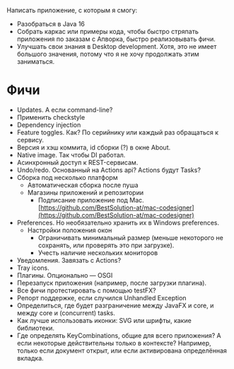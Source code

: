 Написать приложение, с которым я смогу:
- Разобраться в Java 16
- Собрать каркас или примеры кода, чтобы быстро стряпать приложения по заказам с Апворка, быстро реализовывать фичи.
- Улучшать свои знания в Desktop development. Хотя, это не имеет большого значения, потому что я не хочу продолжать этим заниматься.
# Фичи
- Updates. А если command-line?
- Применить checkstyle
- Dependency injection
- Feature toggles. Как? По серийнику или каждый раз обращаться к сервису.
- Версия и хэш коммита, id сборки (?) в окне About.
- Native image. Так чтобы DI работал.
- Асинхронный доступ к REST-сервисам.
- Undo/redo. Основанный на Actions api? Actions будут Tasks?
- Сборка под несколько платформ
    - Автоматическая сборка после пуша
    - Магазины приложений и репозитории
        - Подписание приложение под Mac. [https://github.com/BestSolution-at/mac-codesigner](https://github.com/BestSolution-at/mac-codesigner)
- Preferences. Но необязательно хранить их в Windows preferences.
    - Настройки положения окон
        - Ограничивать минимальный размер (меньше некоторого не сохранять, или проверять это при загрузке).
        - Учесть наличие нескольких мониторов
- Уведомления. Завязать с Actions?
- Tray icons.
- Плагины. Опционально — OSGI
- Перезапуск приложения (например, после загрузки плагина).
- Все фичи протестировать с помощью testFX?
- Репорт поддержке, если случился Unhandled Exception
- Определиться, где будет разграничение между JavaFX и core, и между core и (concurrent) tasks.
- Как лучше использовать иконки: SVG или шрифты, какие библиотеки.
- Где определять KeyCombinations, общие для всего приложения? А если некоторые действительны только в контексте? Например, только если документ открыт, или если активирована определённая вкладка.